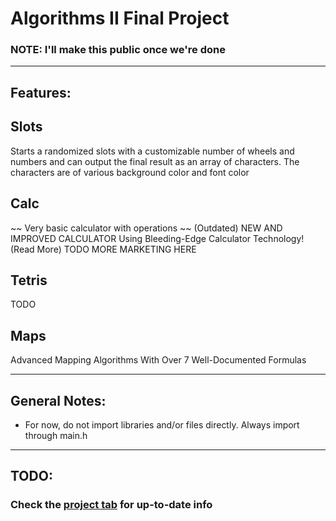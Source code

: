# Algorithms II Final Project
### NOTE: I'll make this public once we're done

---

## Features:
## Slots
Starts a randomized slots with a customizable number of wheels and numbers and can output the final result as an array of characters. The characters are of various background color and font color

## Calc
~~ Very basic calculator with operations ~~ (Outdated)
NEW AND IMPROVED CALCULATOR
Using Bleeding-Edge Calculator Technology! (Read More)
TODO MORE MARKETING HERE

## Tetris
TODO

## Maps
Advanced Mapping Algorithms With Over 7 Well-Documented Formulas

---

## General Notes:
- For now, do not import libraries and/or files directly. Always import through main.h

---

## TODO:
### Check the [project tab](https://github.com/RadioactiveHydra/ALGO2/projects/1) for up-to-date info
